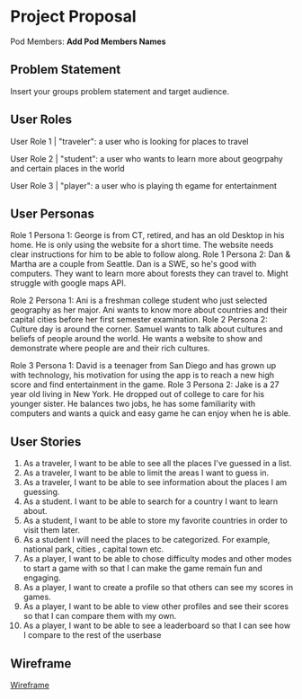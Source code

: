 # Project Proposal

Pod Members: **Add Pod Members Names**

## Problem Statement

Insert your groups problem statement and target audience.

## User Roles

User Role 1 | "traveler": a user who is looking for places to travel

User Role 2 | "student": a user who wants to learn more about geogrpahy and certain places in the world

User Role 3 | "player": a user who is playing th egame for entertainment

## User Personas

Role 1 Persona 1: George is from CT, retired, and has an old Desktop in his home. He is only using the website for a short time. The website needs clear instructions for him to be able to follow along.
Role 1 Persona 2: Dan & Martha are a couple from Seattle. Dan is a SWE, so he's good with computers. They want to learn more about forests they can travel to. Might struggle with google maps API.

Role 2 Persona 1: Ani is a freshman college student who just selected geography as her major. Ani wants to know more about countries and their capital cities before her first semester examination.
Role 2 Persona 2: Culture day is around the corner. Samuel wants to talk about cultures and beliefs of people around the world. He wants a website to show and demonstrate where people are and their rich cultures.

Role 3 Persona 1: David is a teenager from San Diego and has grown up with technology, his motivation for using the app is to reach a new high score and find entertainment in the game.
Role 3 Persona 2: Jake is a 27 year old living in New York. He dropped out of college to care for his younger sister. He balances two jobs, he has some familiarity with computers and wants a quick and easy game he can enjoy when he is able.

## User Stories

1. As a traveler, I want to be able to see all the places I've guessed in a list.
2. As a traveler, I want to be able to limit the areas I want to guess in.
3. As a traveler, I want to be able to see information about the places I am guessing.
4. As a student. I want to be able to search for a country I want to learn about.
5. As a student, I want to be able to store my favorite countries in order to visit them later.
6. As a student I will need the places to be categorized. For example, national park, cities , capital town etc.
7. As a player, I want to be able to chose difficulty modes and other modes to start a game with so that I can make the game remain fun and engaging.
8. As a player, I want to create a profile so that others can see my scores in games. 
9. As a player, I want to be able to view other profiles and see their scores so that I can compare them with my own.
10. As a player, I want to be able to see a leaderboard so that I can see how I compare to the rest of the userbase



## Wireframe 

[Wireframe](https://www.figma.com/proto/XsJcRBAIbN0YkjsIXjSQll/Capstone-Project---TerraLearn?node-id=10%3A14&scaling=scale-down&page-id=0%3A1&starting-point-node-id=0%3A3 
)
